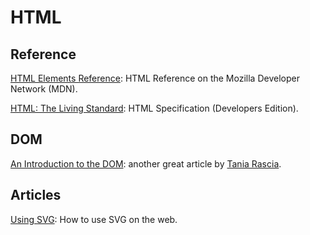 
# HTML


## Reference

[HTML Elements Reference](https://developer.mozilla.org/en-US/docs/Web/HTML/Element): HTML Reference on the Mozilla Developer Network (MDN).

[HTML: The Living Standard](https://html.spec.whatwg.org/dev/): HTML Specification (Developers Edition).


## DOM

[An Introduction to the DOM](https://www.taniarascia.com/introduction-to-the-dom/): another great article by [Tania Rascia](https://www.taniarascia.com/).


## Articles

[Using SVG](https://css-tricks.com/using-svg/): How to use SVG on the web.

